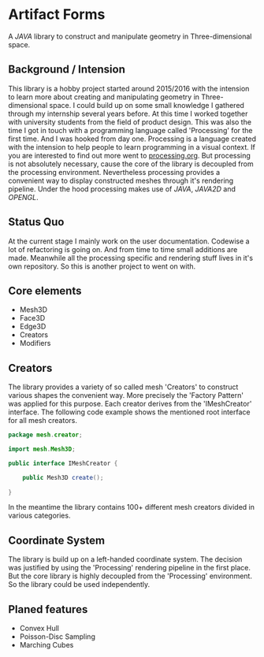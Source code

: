 # Artifact Forms
A *JAVA* library to construct and manipulate geometry in Three-dimensional space.

## Background / Intension
This library is a hobby project started around 2015/2016 with the intension to learn more about
creating and manipulating geometry in Three-dimensional space. 
I could build up on some small knowledge I gathered through my internship several years before.
At this time I worked together with university students from the field of product design.
This was also the time I got in touch with a programming language called 'Processing' for the first time. And I was hooked from day one.
Processing is a language created with the intension to help people to learn programming in a visual context.
If you are interested to find out more went to 
[processing.org](https://processing.org). But processing is not absolutely necessary, cause the core of the library is decoupled from the processing
environment. Nevertheless processing provides a convenient way to display constructed meshes through it's rendering pipeline. Under the hood processing makes use of *JAVA*, *JAVA2D* and *OPENGL*.

## Status Quo
At the current stage I mainly work on the user documentation. Codewise a lot of refactoring is going on. And from time to time small additions are made. 
Meanwhile all the processing specific and rendering stuff lives in it's own repository. So this is another project to went on with. 

## Core elements
* Mesh3D
* Face3D
* Edge3D
* Creators
* Modifiers

## Creators
The library provides a variety of so called mesh 'Creators' to construct various shapes the convenient way.
More precisely the 'Factory Pattern' was applied for this purpose.
Each creator derives from the 'IMeshCreator' interface. The following code example shows the mentioned root interface for all mesh creators. 

```java
package mesh.creator;

import mesh.Mesh3D;

public interface IMeshCreator {

	public Mesh3D create();
	
}
```
In the meantime the library contains 100+ different mesh creators divided in various categories.

## Coordinate System
The library is build up on a left-handed coordinate system.
The decision was justified by using the 'Processing' rendering pipeline in the first place.
But the core library is highly decoupled from the 'Processing' environment.
So the library could be used independently.

## Planed features
* Convex Hull
* Poisson-Disc Sampling
* Marching Cubes
